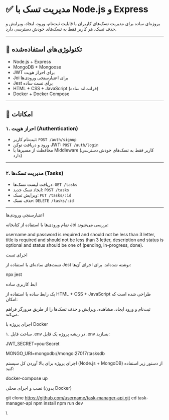 # ✅ مدیریت تسک با Node.js و Express

پروژه‌ای ساده برای مدیریت تسک‌های کاربران با قابلیت ثبت‌نام، ورود، ایجاد، ویرایش و حذف تسک. هر کاربر فقط به تسک‌های خودش دسترسی دارد.

---

## 🔧 تکنولوژی‌های استفاده‌شده

- Node.js + Express
- MongoDB + Mongoose
- JWT برای احراز هویت
- Joi برای اعتبارسنجی ورودی‌ها
- Jest برای تست ساده
- HTML + CSS + JavaScript (فرانت‌اند ساده)
- Docker + Docker Compose

---

## 📌 امکانات

### ۱. احراز هویت (Authentication)

- ثبت‌نام کاربر: `POST /auth/signup`
- ورود و دریافت توکن JWT: `POST /auth/login`
- محافظت از مسیرها با Middleware (کاربر فقط به تسک‌های خودش دسترسی دارد)

---

### ۲. مدیریت تسک‌ها (Tasks)

- دریافت لیست تسک‌ها: `GET /tasks`
- ایجاد تسک جدید: `POST /tasks`
- ویرایش تسک: `PUT /tasks/:id`
- حذف تسک: `DELETE /tasks/:id`

---



 اعتبارسنجی ورودی‌ها

تمام ورودی‌ها با استفاده از کتابخانه Joi بررسی می‌شوند:

username and password is required and should not be less than 3 letter,
title is required and should not be less than 3 letter, description and status is optional and status should be one of (pending, in-progress, done).


 
 اجرای تست

تست‌های ساده‌ای با استفاده از Jest نوشته شده‌اند. برای اجرای آن‌ها:

npx jest


ابط کاربری ساده


یک رابط ساده با استفاده از HTML + CSS + JavaScript طراحی شده است که امکان:

ثبت‌نام و ورود
ایجاد، مشاهده، ویرایش و حذف تسک‌ها
را از طریق مرورگر فراهم می‌کند.

 اجرای پروژه با Docker

۱. ساخت فایل .env
در ریشه پروژه یک فایل .env بسازید:


JWT_SECRET=yourSecret

MONGO_URI=mongodb://mongo:27017/tasksdb





اجرای پروژه
برای بالا آوردن کل سیستم (Node.js + MongoDB) از دستور زیر استفاده کنید:


docker-compose up


 
 
 نصب و اجرای محلی (بدون Docker)


git clone https://github.com/username/task-manager-api.git
cd task-manager-api
npm install
npm run dev








\
